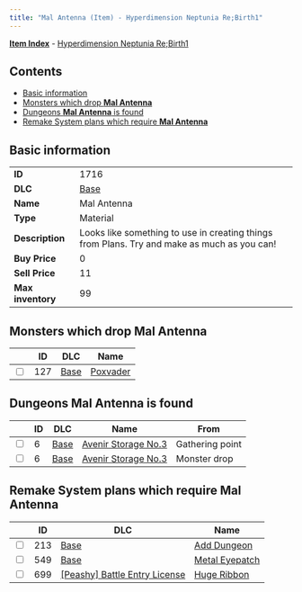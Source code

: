 ```yaml
---
title: "Mal Antenna (Item) - Hyperdimension Neptunia Re;Birth1"
---
```


[**Item Index**](/neptunia/rb1/item/index.html) - [Hyperdimension Neptunia Re;Birth1](/neptunia/rb1)

## Contents

- [Basic information](#basic-information)
- [Monsters which drop **Mal Antenna**](#monsters-which-drop-mal-antenna)
- [Dungeons **Mal Antenna** is found](#dungeons-mal-antenna-is-found)
- [Remake System plans which require **Mal Antenna**](#remake-system-plans-which-require-mal-antenna)

## Basic information

|   |   |
| -- | -- |
| **ID** | 1716 |
| **DLC** | [Base](/neptunia/rb1/dlc/1-base.html) |
| **Name** | Mal Antenna |
| **Type** | Material |
| **Description** | Looks like something to use in creating things from Plans. Try and make as much as you can! |
| **Buy Price** | 0 |
| **Sell Price** | 11 |
| **Max inventory** | 99 |


## Monsters which drop **Mal Antenna**

|    | ID | DLC | Name |
| -- | -- | --- | ---- |
| <input type="checkbox" id="rb1-monster-1-127" class="trackbox" /> | 127 | [Base](/neptunia/rb1/dlc/1-base.html) | [Poxvader](/neptunia/rb1/monster/1-127-poxvader.html) |


## Dungeons **Mal Antenna** is found

|    | ID | DLC | Name | From |
| -- | -- | --- | ---- | ---- |
| <input type="checkbox" id="rb1-dungeon-1-6" class="trackbox" /> | 6 | [Base](/neptunia/rb1/dlc/1-base.html) | [Avenir Storage No.3](/neptunia/rb1/dungeon/1-6-avenir-storage-no-3.html) | Gathering point |
| <input type="checkbox" id="rb1-dungeon-1-6" class="trackbox" /> | 6 | [Base](/neptunia/rb1/dlc/1-base.html) | [Avenir Storage No.3](/neptunia/rb1/dungeon/1-6-avenir-storage-no-3.html) | Monster drop |


## Remake System plans which require **Mal Antenna**

|    | ID | DLC | Name |
| -- | -- | --- | ---- |
| <input type="checkbox" id="rb1-quest-1-213" class="trackbox" /> | 213 | [Base](/neptunia/rb1/dlc/1-base.html) | [Add Dungeon](/neptunia/rb1/quest/1-213-add-dungeon.html) |
| <input type="checkbox" id="rb1-quest-1-549" class="trackbox" /> | 549 | [Base](/neptunia/rb1/dlc/1-base.html) | [Metal Eyepatch](/neptunia/rb1/quest/1-549-metal-eyepatch.html) |
| <input type="checkbox" id="rb1-quest-8-699" class="trackbox" /> | 699 | [[Peashy] Battle Entry License](/neptunia/rb1/dlc/8-peashy.html) | [Huge Ribbon](/neptunia/rb1/quest/8-699-huge-ribbon.html) |
